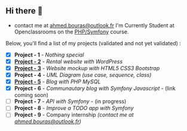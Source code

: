 ## Hi there :wave:
* contact me at ahmed.bouras@outlook.fr
I'm Currently Student at Openclassrooms on the [PHP/Symfony](https://openclassrooms.com/fr/paths/59-developpeur-dapplication-php-symfony)
course.

Below, you'll find a list of my projects (validated and not yet validated) :

 - [x] **Project - 1** - *Nothing special*
 - [x] [**Project - 2**](https://chalets-et-caviar.ahmedbouras.com/) - *Rental website with WordPress*
 - [x] [**Project - 3**](https://lesfilmsdepleinair.ahmedbouras.com/) - *Website mockup with HTML5 CSS3 Bootstrap*
 - [x] **Project - 4** - *UML Diagram (use case, sequence, class)*
 - [x] [**Project - 5**](https://blog-personnel.ahmedbouras.com/) - *Blog with PHP MySQL*
 - [x] **Project - 6** - *Communautary blog with Symfony Javascript* - (link coming soon)
 - [ ] **Project - 7** - *API with Symfony* - (in progress)
 - [ ] **Project - 8** - *Improve a TODO app with Symfony*
 - [ ] **Project - 9** - Company internship *(contact me at ahmed.bouras@outlook.fr)*
